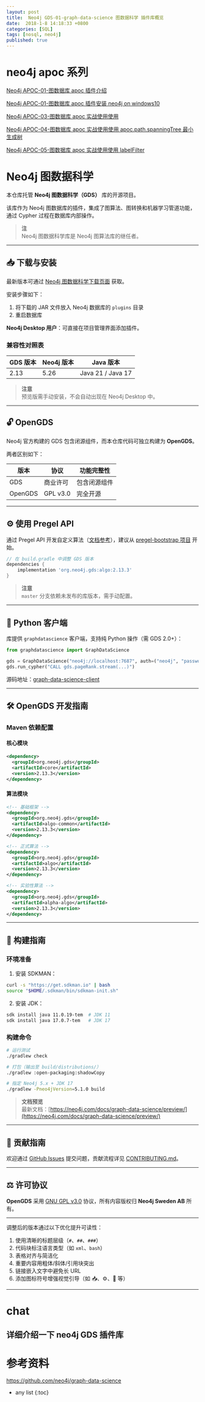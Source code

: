 ```yaml
---
layout: post
title:  Neo4j GDS-01-graph-data-science 图数据科学 插件库概览
date:  2018-1-8 14:18:33 +0800
categories: [SQL]
tags: [nosql, neo4j]
published: true
---
```



# neo4j apoc 系列

[Neo4j APOC-01-图数据库 apoc 插件介绍](https://houbb.github.io/2018/01/08/neo4j-plugins-apoc-01-intro)

[Neo4j APOC-01-图数据库 apoc 插件安装 neo4j on windows10](https://houbb.github.io/2018/01/08/neo4j-plugins-apoc-02-windows10-install-plugins)

[Neo4j APOC-03-图数据库 apoc 实战使用使用](https://houbb.github.io/2018/01/08/neo4j-plugins-apoc-03-basic-usage)

[Neo4j APOC-04-图数据库 apoc 实战使用使用 apoc.path.spanningTree 最小生成树](https://houbb.github.io/2018/01/08/neo4j-plugins-apoc-04-minist-tree)

[Neo4j APOC-05-图数据库 apoc 实战使用使用 labelFilter](https://houbb.github.io/2018/01/08/neo4j-plugins-apoc-05-label-filter)

# Neo4j 图数据科学

本仓库托管 **Neo4j 图数据科学（GDS）** 库的开源项目。

该库作为 Neo4j 图数据库的插件，集成了图算法、图转换和机器学习管道功能，通过 Cypher 过程在数据库内部操作。

> **注**  
> Neo4j 图数据科学库是 Neo4j 图算法库的继任者。

---

## 📥 下载与安装

最新版本可通过 [Neo4j 图数据科学下载页面](https://neo4j.com/graph-data-science-software/) 获取。

安装步骤如下：

1. 将下载的 JAR 文件放入 Neo4j 数据库的 `plugins` 目录
2. 重启数据库

**Neo4j Desktop 用户**：可直接在项目管理界面添加插件。

### 兼容性对照表

| GDS 版本 | Neo4j 版本 | Java 版本       |
|----------|------------|-----------------|
| 2.13     | 5.26       | Java 21 / Java 17 |

> **注意**  
> 预览版需手动安装，不会自动出现在 Neo4j Desktop 中。

---

## 🔓 OpenGDS

Neo4j 官方构建的 GDS 包含闭源组件，而本仓库代码可独立构建为 **OpenGDS**。

两者区别如下：

| 版本   | 协议                  | 功能完整性       |
|--------|-----------------------|------------------|
| GDS    | 商业许可              | 包含闭源组件     |
| OpenGDS| GPL v3.0              | 完全开源         |

---

## ⚙️ 使用 Pregel API

通过 Pregel API 开发自定义算法（[文档参考](https://neo4j.com/docs/graph-data-science/current/algorithms/pregel-api/#algorithms-pregel-api-example)），建议从 [pregel-bootstrap 项目](https://github.com/neo4j/graph-data-science/tree/2.7/examples/pregel-bootstrap) 开始。

```gradle
// 在 build.gradle 中调整 GDS 版本
dependencies {
    implementation 'org.neo4j.gds:algo:2.13.3'
}
```

> **注意**  
> `master` 分支依赖未发布的库版本，需手动配置。

---

## 🐍 Python 客户端

库提供 `graphdatascience` 客户端，支持纯 Python 操作（需 GDS 2.0+）：

```python
from graphdatascience import GraphDataScience

gds = GraphDataScience("neo4j://localhost:7687", auth=("neo4j", "password"))
gds.run_cypher("CALL gds.pageRank.stream(...)")
```

源码地址：[graph-data-science-client](https://github.com/neo4j/graph-data-science-client)

---

## 🛠️ OpenGDS 开发指南

### Maven 依赖配置

#### 核心模块
```xml
<dependency>
  <groupId>org.neo4j.gds</groupId>
  <artifactId>core</artifactId>
  <version>2.13.3</version>
</dependency>
```

#### 算法模块
```xml
<!-- 基础框架 -->
<dependency>
  <groupId>org.neo4j.gds</groupId>
  <artifactId>algo-common</artifactId>
  <version>2.13.3</version>
</dependency>

<!-- 正式算法 -->
<dependency>
  <groupId>org.neo4j.gds</groupId>
  <artifactId>algo</artifactId>
  <version>2.13.3</version>
</dependency>

<!-- 实验性算法 -->
<dependency>
  <groupId>org.neo4j.gds</groupId>
  <artifactId>alpha-algo</artifactId>
  <version>2.13.3</version>
</dependency>
```

---

## 🔧 构建指南

### 环境准备

1. 安装 SDKMAN：
```bash
curl -s "https://get.sdkman.io" | bash
source "$HOME/.sdkman/bin/sdkman-init.sh"
```

2. 安装 JDK：
```bash
sdk install java 11.0.19-tem  # JDK 11
sdk install java 17.0.7-tem   # JDK 17
```

### 构建命令

```bash
# 运行测试
./gradlew check

# 打包（输出至 build/distributions/）
./gradlew :open-packaging:shadowCopy

# 指定 Neo4j 5.x + JDK 17
./gradlew -Pneo4jVersion=5.1.0 build
```

> **文档预览**  
> 最新文档：[https://neo4j.com/docs/graph-data-science/preview/](https://neo4j.com/docs/graph-data-science/preview/)

---

## 🤝 贡献指南

欢迎通过 [GitHub Issues](https://github.com/neo4j/graph-data-science/issues) 提交问题，贡献流程详见 [CONTRIBUTING.md](CONTRIBUTING.md)。

---

## ⚖️ 许可协议

**OpenGDS** 采用 [GNU GPL v3.0](https://www.gnu.org/licenses/gpl-3.0.html) 协议，所有内容版权归 **Neo4j Sweden AB** 所有。

---

调整后的版本通过以下优化提升可读性：
1. 使用清晰的标题层级（`#`、`##`、`###`）
2. 代码块标注语言类型（如 `xml`、`bash`）
3. 表格对齐与简洁化
4. 重要内容用粗体/斜体/引用块突出
5. 链接嵌入文字中避免长 URL
6. 添加图标符号增强视觉引导（如 📥、⚙️、🐍 等）


--------------- 

# chat

## 详细介绍一下 neo4j GDS 插件库



# 参考资料

https://github.com/neo4j/graph-data-science


* any list
{:toc}


